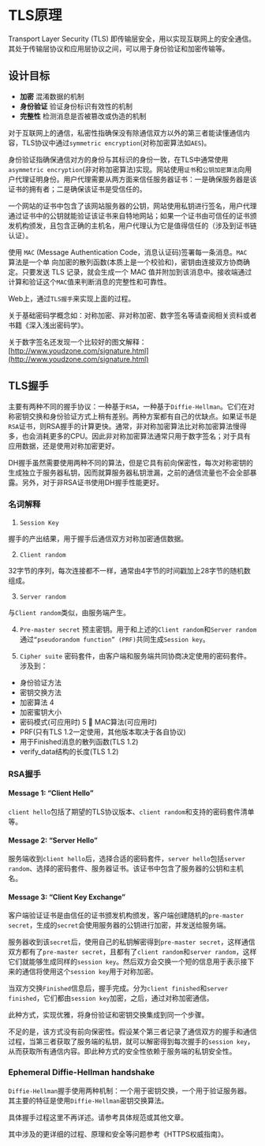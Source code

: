 # TLS原理

Transport Layer Security (TLS) 即传输层安全，用以实现互联网上的安全通信。其处于传输层协议和应用层协议之间，可以用于身份验证和加密传输等。

## 设计目标

* **加密** 混淆数据的机制
* **身份验证** 验证身份标识有效性的机制
* **完整性** 检测消息是否被篡改或伪造的机制

对于互联网上的通信，私密性指确保没有除通信双方以外的第三者能读懂通信内容，TLS协议中通过`symmetric encryption`(对称加密算法如`AES`)。

身份验证指确保通信对方的身份与其标识的身份一致，在TLS中通常使用`asymmetric encryption`(非对称加密算法)实现。网站使用`证书`和`公钥加密算法`向用户代理证明身份。用户代理需要从两方面来信任服务器证书：一是确保服务器是该证书的拥有者；二是确保该证书是受信任的。

一个网站的证书中包含了该网站服务器的公钥，网站使用私钥进行签名，用户代理通过证书中的公钥就能验证该证书来自特地网站；如果一个证书由可信任的证书颁发机构颁发，且包含正确的主机名，用户代理认为它是值得信任的（涉及到证书链认证）。

使用 `MAC` (Message Authentication Code，消息认证码)签署每一条消息。`MAC `算法是一个单 向加密的散列函数(本质上是一个校验和)，密钥由连接双方协商确定。只要发送 TLS 记录，就会生成一个 MAC 值并附加到该消息中。接收端通过计算和验证这个`MAC`值来判断消息的完整性和可靠性。

Web上，通过`TLS握手`来实现上面的过程。

关于基础密码学概念如：对称加密、非对称加密、数字签名等请查阅相关资料或者书籍《深入浅出密码学》。

关于数字签名还发现一个比较好的图文解释：[http://www.youdzone.com/signature.html](http://www.youdzone.com/signature.html)

## TLS握手

主要有两种不同的握手协议：一种基于`RSA`，一种基于`Diffie-Hellman`。它们在对称密钥交换和身份验证方式上稍有差别。两种方案都有自己的优缺点。如果证书是`RSA`证书，则RSA握手的计算更快。通常，非对称加密算法比对称加密算法慢得多，也会消耗更多的CPU。因此非对称加密算法通常只用于数字签名；对于具有应用数据，还是使用对称加密更好。

DH握手虽然需要使用两种不同的算法，但是它具有前向保密性，每次对称密钥的生成独立于服务器私钥，因而就算服务器私钥泄漏，之前的通信流量也不会全部暴露。另外，对于非RSA证书使用DH握手性能更好。

### 名词解释

1. `Session Key`

握手的产出结果，用于握手后通信双方对称加密通信数据。

2. `Client random`

32字节的序列，每次连接都不一样，通常由4字节的时间戳加上28字节的随机数组成。

3. `Server random`

与`Client random`类似，由服务端产生。

4. `Pre-master secret`
预主密钥。用于和上述的`Client random`和`Server random`通过`“pseudorandom function” (PRF)`共同生成`Session key`。

5. `Cipher suite`
密码套件，由客户端和服务端共同协商决定使用的密码套件。涉及到：

* 身份验证方法
* 密钥交换方法
* 加密算法 4 
* 加密蜜钥大小
* 密码模式(可应用时) 5  MAC算法(可应用时)
* PRF(只有TLS 1.2一定使用，其他版本取决于各自协议)
* 用于Finished消息的散列函数(TLS 1.2)
* verify_data结构的长度(TLS 1.2)

### RSA握手

#### Message 1: “Client Hello”

`client hello`包括了期望的TLS协议版本、`client random`和支持的密码套件清单等。

#### Message 2: “Server Hello”

服务端收到`client hello`后，选择合适的密码套件，`server hello`包括`server random`、选择的密码套件、服务器证书。该证书中包含了服务器的公钥和主机名。

#### Message 3: “Client Key Exchange”

客户端验证证书是由信任的证书颁发机构颁发，客户端创建随机的`pre-master secret`，生成的`secret`会使用服务器的公钥进行加密，并发送给服务端。

服务器收到该`secret`后，使用自己的私钥解密得到`pre-master secret`，这样通信双方都有了`pre-master secret`，且都有了`client random`和`server random`，这样它们就能够生成同样的`session key`。然后双方会交换一个短的信息用于表示接下来的通信将使用这个`session key`用于对称加密。

当双方交换`Finished`信息后，握手完成。分为`client finished`和`server finished`，它们都由`session key`加密，之后，通过对称加密通信。

此种方式，实现优雅，将身份验证和密钥交换集成到同一个步骤。

不足的是，该方式没有前向保密性。假设某个第三者记录了通信双方的握手和通信过程，当第三者获取了服务端的私钥，就可以解密得到每次握手的`session key`，从而获取所有通信内容。即此种方式的安全性依赖于服务端的私钥安全性。


### Ephemeral Diffie-Hellman handshake

`Diffie-Hellman`握手使用两种机制：一个用于密钥交换，一个用于验证服务器。其主要的特征是使用`Diffie-Hellman`密钥交换算法。

具体握手过程这里不再详述。请参考具体规范或其他文章。

其中涉及的更详细的过程、原理和安全等问题参考《HTTPS权威指南》。